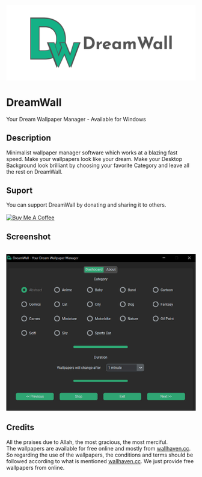 <a href="https://dreamwall.online" target="blank"><img src="https://raw.githubusercontent.com/saffanalvy/dreamwall/main/dreamwall-logo.png" alt="DreamWall" style="height: auto !important;width: auto !important;" ></a>

# DreamWall
Your Dream Wallpaper Manager - Available for Windows

## Description
Minimalist wallpaper manager software which works at a blazing fast speed. Make your wallpapers look like your dream. Make your Desktop Background look brilliant by choosing your favorite Category and leave all the rest on DreamWall.

## Suport
You can support DreamWall by donating and sharing it to others.
<br/><br/>
<a href="https://www.buymeacoffee.com/saffanalvy" target="_blank"><img src="https://www.buymeacoffee.com/assets/img/custom_images/yellow_img.png" alt="Buy Me A Coffee" style="height: auto !important;width: auto !important;" ></a>

## Screenshot
<br/>
<img src="https://raw.githubusercontent.com/saffanalvy/dreamwall/main/screenshot.jpg" alt="DreamWall Screenshot" style="height: auto !important;width: auto !important;" >

## Credits
All the praises due to Allah, the most gracious, the most merciful.
<br/>
The wallpapers are available for free online and mostly from <a href="https://wallhaven.cc">wallhaven.cc</a>. So regarding the use of the wallpapers, the conditions and terms should be followed according to what is mentioned <a href="https://wallhaven.cc">wallhaven.cc</a>. We just provide free wallpapers from online.